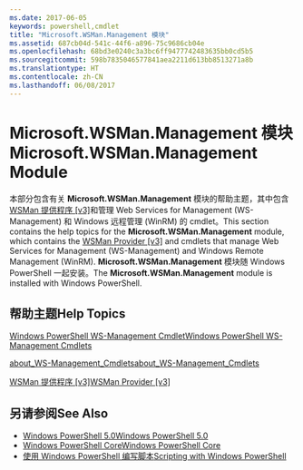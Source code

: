 ```yaml
---
ms.date: 2017-06-05
keywords: powershell,cmdlet
title: "Microsoft.WSMan.Management 模块"
ms.assetid: 687cb04d-541c-44f6-a896-75c9686cb04e
ms.openlocfilehash: 68bd3e0240c3a3bc6ff9477742483635bb0cd5b5
ms.sourcegitcommit: 598b7835046577841aea2211d613bb8513271a8b
ms.translationtype: HT
ms.contentlocale: zh-CN
ms.lasthandoff: 06/08/2017
---
```

# <a name="microsoftwsmanmanagement-module"></a><span data-ttu-id="83344-103">Microsoft.WSMan.Management 模块</span><span class="sxs-lookup"><span data-stu-id="83344-103">Microsoft.WSMan.Management Module</span></span>
<span data-ttu-id="83344-104">本部分包含有关 **Microsoft.WSMan.Management** 模块的帮助主题，其中包含 [WSMan 提供程序 [v3]](https://technet.microsoft.com/en-us/library/4c3d8d36-4f7a-4211-996f-64110e4b2eb7)和管理 Web Services for Management (WS-Management) 和 Windows 远程管理 (WinRM) 的 cmdlet。</span><span class="sxs-lookup"><span data-stu-id="83344-104">This section contains the help topics for the **Microsoft.WSMan.Management** module, which contains the [WSMan Provider [v3]](https://technet.microsoft.com/en-us/library/4c3d8d36-4f7a-4211-996f-64110e4b2eb7) and cmdlets that manage Web Services for Management (WS-Management) and Windows Remote Management (WinRM).</span></span> <span data-ttu-id="83344-105">**Microsoft.WSMan.Management** 模块随 Windows PowerShell 一起安装。</span><span class="sxs-lookup"><span data-stu-id="83344-105">The **Microsoft.WSMan.Management** module is installed with Windows PowerShell.</span></span>

## <a name="help-topics"></a><span data-ttu-id="83344-106">帮助主题</span><span class="sxs-lookup"><span data-stu-id="83344-106">Help Topics</span></span>
[<span data-ttu-id="83344-107">Windows PowerShell WS-Management Cmdlet</span><span class="sxs-lookup"><span data-stu-id="83344-107">Windows PowerShell WS-Management Cmdlets</span></span>](http://go.microsoft.com/fwlink/?LinkID=245863)

[<span data-ttu-id="83344-108">about_WS-Management_Cmdlets</span><span class="sxs-lookup"><span data-stu-id="83344-108">about_WS-Management_Cmdlets</span></span>](https://technet.microsoft.com/en-us/library/6ed3370a-ea10-45a5-9493-696aeace27ed)

[<span data-ttu-id="83344-109">WSMan 提供程序 [v3]</span><span class="sxs-lookup"><span data-stu-id="83344-109">WSMan Provider [v3]</span></span>](https://technet.microsoft.com/en-us/library/4c3d8d36-4f7a-4211-996f-64110e4b2eb7)

## <a name="see-also"></a><span data-ttu-id="83344-110">另请参阅</span><span class="sxs-lookup"><span data-stu-id="83344-110">See Also</span></span>
- [<span data-ttu-id="83344-111">Windows PowerShell 5.0</span><span class="sxs-lookup"><span data-stu-id="83344-111">Windows PowerShell 5.0</span></span>](Windows-PowerShell-5.0.md)
- [<span data-ttu-id="83344-112">Windows PowerShell Core</span><span class="sxs-lookup"><span data-stu-id="83344-112">Windows PowerShell Core</span></span>](https://technet.microsoft.com/en-us/library/4b75f1e4-f327-48f3-92ab-bf5435094d41)
- [<span data-ttu-id="83344-113">使用 Windows PowerShell 编写脚本</span><span class="sxs-lookup"><span data-stu-id="83344-113">Scripting with Windows PowerShell</span></span>](../../getting-started/fundamental/Scripting-with-Windows-PowerShell.md)

